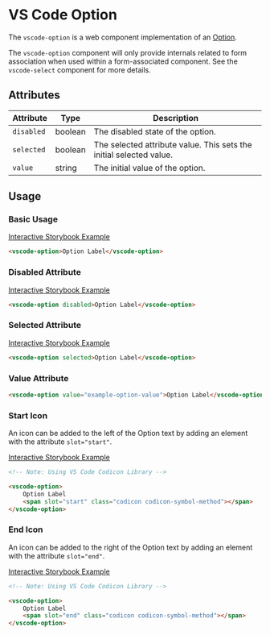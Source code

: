 # VS Code Option

The `vscode-option` is a web component implementation of an [Option](https://w3c.github.io/aria/#option).

The `vscode-option` component will only provide internals related to form association when used within a form-associated component. See the `vscode-select` component for more details.

## Attributes

| Attribute  | Type    | Description                                                         |
| ---------- | ------- | ------------------------------------------------------------------- |
| `disabled` | boolean | The disabled state of the option.                                   |
| `selected` | boolean | The selected attribute value. This sets the initial selected value. |
| `value`    | string  | The initial value of the option.                                    |

## Usage

### Basic Usage

[Interactive Storybook Example](https://microsoft.github.io/vscode-webview-toolkit/?path=/story/library-option--default)

```html
<vscode-option>Option Label</vscode-option>
```

### Disabled Attribute

[Interactive Storybook Example](https://microsoft.github.io/vscode-webview-toolkit/?path=/story/library-option--with-disabled)

```html
<vscode-option disabled>Option Label</vscode-option>
```

### Selected Attribute

[Interactive Storybook Example](https://microsoft.github.io/vscode-webview-toolkit/?path=/story/library-option--with-selected)

```html
<vscode-option selected>Option Label</vscode-option>
```

### Value Attribute

```html
<vscode-option value="example-option-value">Option Label</vscode-option>
```

### Start Icon

An icon can be added to the left of the Option text by adding an element with the attribute `slot="start"`.

[Interactive Storybook Example](https://microsoft.github.io/vscode-webview-toolkit/?path=/story/library-option--with-start-icon)

```html
<!-- Note: Using VS Code Codicon Library -->

<vscode-option>
	Option Label
	<span slot="start" class="codicon codicon-symbol-method"></span>
</vscode-option>
```

### End Icon

An icon can be added to the right of the Option text by adding an element with the attribute `slot="end"`.

[Interactive Storybook Example](https://microsoft.github.io/vscode-webview-toolkit/?path=/story/library-option--with-end-icon)

```html
<!-- Note: Using VS Code Codicon Library -->

<vscode-option>
	Option Label
	<span slot="end" class="codicon codicon-symbol-method"></span>
</vscode-option>
```
